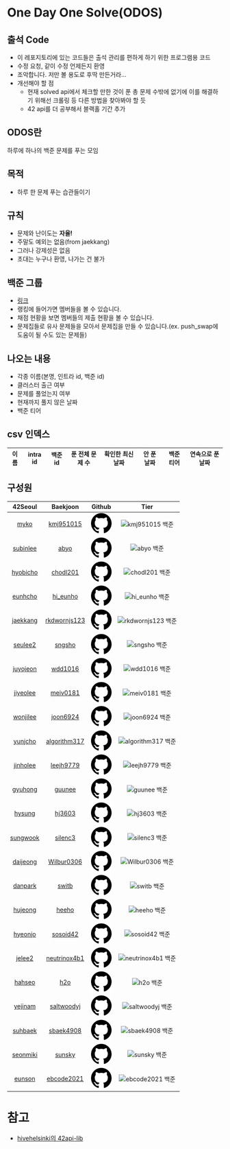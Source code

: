 # One Day One Solve(ODOS)

## 출석 Code
- 이 레포지토리에 있는 코드들은 출석 관리를 편하게 하기 위한 프로그램용 코드
- 수정 요청, 같이 수정 언제든지 환영
- 조악합니다. 저만 볼 용도로 후딱 만든거라...
- 개선해야 할 점
  - 현재 solved api에서 체크할 만한 것이 푼 총 문제 수밖에 없기에 이를 해결하기 위해선 크롤링 등 다른 방법을 찾아봐야 할 듯
  - 42 api를 더 공부해서 블랙홀 기간 추가

## ODOS란
하루에 하나의 백준 문제를 푸는 모임

## 목적
- 하루 한 문제 푸는 습관들이기

## 규칙
- 문제와 난이도는 **자율!**
- 주말도 예외는 없음(from jaekkang)
- 그러나 강제성은 없음
- 초대는 누구나 환영, 나가는 건 불가

## 백준 그룹
- [링크](https://www.acmicpc.net/group/16131)
- 랭킹에 들어가면 멤버들을 볼 수 있습니다.
- 채점 현황을 보면 멤버들의 제출 현황을 볼 수 있습니다.
- 문제집들로 유사 문제들을 모아서 문제집을 만들 수 있습니다.(ex. push_swap에 도움이 될 수도 있는 문제들)

## 나오는 내용
- 각종 이름(본명, 인트라 id, 백준 id)
- 클러스터 출근 여부
- 문제를 풀었는지 여부
- 현재까지 풀지 않은 날짜
- 백준 티어

## csv 인덱스
|이름|intra id|백준 id|푼 전체 문제 수|확인한 최신 날짜|안 푼 날짜|백준 티어|연속으로 푼 날짜|
|:--:|:--:|:--:|:--:|:--:|:--:|:--:|:--:|

## 구성원
|                        42Seoul                         |                          Baekjoon                          |                           Github                           |                                        Tier                                         |
|:------------------------------------------------------:|:----------------------------------------------------------:|:----------------------------------------------------------:|:-----------------------------------------------------------------------------------:|
|     [myko](https://profile.intra.42.fr/users/myko)     |    [kmj951015](https://solved.ac/ko/profile/kmj951015)     | [![github](img/github.svg)](https://github.com/Kdelphinus) |    ![kmj951015 백준](http://mazassumnida.wtf/api/v2/generate_badge?boj=kmj951015)     |
| [subinlee](https://profile.intra.42.fr/users/subinlee) |         [abyo](https://solved.ac/ko/profile/abyo)          |  [![github](img/github.svg)](https://github.com/subillie)  |         ![abyo 백준](http://mazassumnida.wtf/api/v2/generate_badge?boj=abyo)          |
| [hyobicho](https://profile.intra.42.fr/users/hyobicho) |     	[chodl201](https://solved.ac/ko/profile/chodl201)     |  [![github](img/github.svg)](https://github.com/hyobb109)  |     ![chodl201 백준](http://mazassumnida.wtf/api/v2/generate_badge?boj=chodl201)      |
|  [eunhcho](https://profile.intra.42.fr/users/eunhcho)  |     	[hi_eunho](https://solved.ac/ko/profile/hi_eunho)     | [![github](img/github.svg)](https://github.com/AnnyangEH)  |     ![hi_eunho 백준](http://mazassumnida.wtf/api/v2/generate_badge?boj=hi_eunho)      |
| [jaekkang](https://profile.intra.42.fr/users/jaekkang) | 	[rkdwornjs123](https://solved.ac/ko/profile/rkdwornjs123) |  [![github](img/github.svg)](https://github.com/jaekkang)  | ![rkdwornjs123 백준](http://mazassumnida.wtf/api/v2/generate_badge?boj=rkdwornjs123)  |
|  [seulee2](https://profile.intra.42.fr/users/seulee2)  |       [sngsho](https://solved.ac/ko/profile/sngsho)        |   [![github](img/github.svg)](https://github.com/sngsho)   |       ![sngsho 백준](http://mazassumnida.wtf/api/v2/generate_badge?boj=sngsho)        |
| [juyojeon](https://profile.intra.42.fr/users/juyojeon) |      [wdd1016](https://solved.ac/ko/profile/wdd1016)       |  [![github](img/github.svg)](https://github.com/wdd1016)   |      ![wdd1016 백준](http://mazassumnida.wtf/api/v2/generate_badge?boj=wdd1016)       |
| [jiyeolee](https://profile.intra.42.fr/users/jiyeolee) |     [meiv0181](https://solved.ac/ko/profile/meiv0181)      |  [![github](img/github.svg)](https://github.com/pep-per)   |     ![meiv0181 백준](http://mazassumnida.wtf/api/v2/generate_badge?boj=meiv0181)      |
| [wonjilee](https://profile.intra.42.fr/users/wonjilee) |     [joon6924](https://solved.ac/ko/profile/joon6924)      | [![github](img/github.svg)](https://github.com/inwoo0115)  |     ![joon6924 백준](http://mazassumnida.wtf/api/v2/generate_badge?boj=joon6924)      |
|  [yunjcho](https://profile.intra.42.fr/users/yunjcho)  | [algorithm317](https://solved.ac/ko/profile/algorithm317)  | [![github](img/github.svg)](https://github.com/YunjooCho)  | ![algorithm317 백준](http://mazassumnida.wtf/api/v2/generate_badge?boj=algorithm317)  |
| [jinholee](https://profile.intra.42.fr/users/jinholee) |    [leejh9779](https://solved.ac/ko/profile/leejh9779)     |      [![github](img/github.svg)](https://github.com)       |    ![leejh9779 백준](http://mazassumnida.wtf/api/v2/generate_badge?boj=leejh9779)     |
|  [gyuhong](https://profile.intra.42.fr/users/gyuhong)  |       [guunee](https://solved.ac/ko/profile/guunee)        |   [![github](img/github.svg)](https://github.com/guune)    |       ![guunee 백준](http://mazassumnida.wtf/api/v2/generate_badge?boj=guunee)        |
|   [hysung](https://profile.intra.42.fr/users/hysung)   |       [hj3603](https://solved.ac/ko/profile/hj3603)        |  [![github](img/github.svg)](https://github.com/vivivim)   |       ![hj3603 백준](http://mazassumnida.wtf/api/v2/generate_badge?boj=hj3603)        |
| [sungwook](https://profile.intra.42.fr/users/sungwook) |      [silenc3](https://solved.ac/ko/profile/silenc3)       | [![github](img/github.svg)](https://github.com/42sungwook) |      ![silenc3 백준](http://mazassumnida.wtf/api/v2/generate_badge?boj=silenc3)       |
| [daijeong](https://profile.intra.42.fr/users/daijeong) |   [Wilbur0306](https://solved.ac/ko/profile/Wilbur0306)    | [![github](img/github.svg)](https://github.com/Wilbur0306) |   ![Wilbur0306 백준](http://mazassumnida.wtf/api/v2/generate_badge?boj=Wilbur0306)    |
|  [danpark](https://profile.intra.42.fr/users/danpark)  |        [switb](https://solved.ac/ko/profile/switb)         | [![github](img/github.svg)](https://github.com/honeyl3ee)  |        ![switb 백준](http://mazassumnida.wtf/api/v2/generate_badge?boj=switb)        |
|  [hujeong](https://profile.intra.42.fr/users/hujeong)  |        [heeho](https://solved.ac/ko/profile/heeho)         |   [![github](img/github.svg)](https://github.com/heehoh)   |        ![heeho 백준](http://mazassumnida.wtf/api/v2/generate_badge?boj=heeho)        |
|  [hyeonjo](https://profile.intra.42.fr/users/hyeonjo)  |     [sosoid42](https://solved.ac/ko/profile/sosoid42)      |      [![github](img/github.svg)](https://github.com)       |     ![sosoid42 백준](http://mazassumnida.wtf/api/v2/generate_badge?boj=sosoid42)     |
|   [jelee2](https://profile.intra.42.fr/users/jelee2)   | [neutrinox4b1](https://solved.ac/ko/profile/neutrinox4b1)  |      [![github](img/github.svg)](https://github.com)       | ![neutrinox4b1 백준](http://mazassumnida.wtf/api/v2/generate_badge?boj=neutrinox4b1) |
|   [hahseo](https://profile.intra.42.fr/users/hahseo)   |          [h2o](https://solved.ac/ko/profile/h2o)           |    [![github](img/github.svg)](https://github.com/oh2o)    |          ![h2o 백준](http://mazassumnida.wtf/api/v2/generate_badge?boj=h2o)          |
|  [yejinam](https://profile.intra.42.fr/users/yejinam)  |   [saltwoodyj](https://solved.ac/ko/profile/saltwoodyj)    |      [![github](img/github.svg)](https://github.com)       |   ![saltwoodyj 백준](http://mazassumnida.wtf/api/v2/generate_badge?boj=saltwoodyj)   |
|  [suhbaek](https://profile.intra.42.fr/users/suhbaek)  |    [sbaek4908](https://solved.ac/ko/profile/sbaek4908)     |      [![github](img/github.svg)](https://github.com)       |   ![sbaek4908 백준](http://mazassumnida.wtf/api/v2/generate_badge?boj=sbaek4908)   |
| [seonmiki](https://profile.intra.42.fr/users/seonmiki) |       [sunsky](https://solved.ac/ko/profile/sunsky)        |      [![github](img/github.svg)](https://github.com)       |   ![sunsky 백준](http://mazassumnida.wtf/api/v2/generate_badge?boj=sunsky)   |
|   [eunson](https://profile.intra.42.fr/users/eunson)   |     [ebcode2021](https://solved.ac/ko/profile/ebcode2021)      |      [![github](img/github.svg)](https://github.com)       |   ![ebcode2021 백준](http://mazassumnida.wtf/api/v2/generate_badge?boj=ebcode2021)   |

# 참고
- [hivehelsinki의 42api-lib](https://github.com/hivehelsinki/42api-lib)
